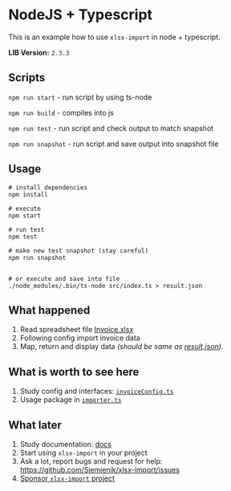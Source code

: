 # NodeJS + Typescript

This is an example how to use `xlsx-import` in node + typescript.

**LIB Version:** `2.3.3`

## Scripts

`npm run start` - run script by using ts-node

`npm run build` - compiles into js

`npm run test` - run script and check output to match snapshot

`npm run snapshot` - run script and save output into snapshot file

## Usage

```shell script
# install dependencies
npm install

# execute
npm start

# run test
npm test

# make new test snapshot (stay careful)
npm run snapshot


# or execute and save into file
./node_modules/.bin/ts-node src/index.ts > result.json
```

## What happened

1. Read spreadsheet file [Invoice.xlsx](invoice.xlsx)
2. Following config import invoice data
3. Map, return and display data _(should be same as [result.json](result.json))_.

## What is worth to see here

1. Study config and interfaces: [`invoiceConfig.ts`](src/configs/invoiceConfig.ts)
2. Usage package in [`importer.ts`](src/importer.ts)

## What later

1. Study documentation: [docs](./../../README.md)
2. Start using `xlsx-import` in your project
3. Ask a lot, report bugs and request for help: <https://github.com/Siemienik/xlsx-import/issues>
4. [Sponsor `xlsx-import` project](https://github.com/sponsors/Siemienik)
